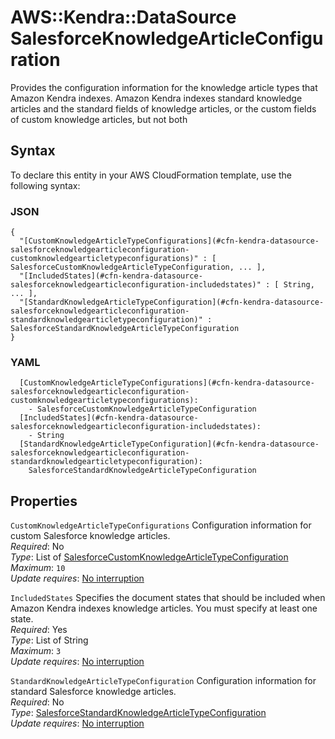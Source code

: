 # AWS::Kendra::DataSource SalesforceKnowledgeArticleConfiguration<a name="aws-properties-kendra-datasource-salesforceknowledgearticleconfiguration"></a>

Provides the configuration information for the knowledge article types that Amazon Kendra indexes\. Amazon Kendra indexes standard knowledge articles and the standard fields of knowledge articles, or the custom fields of custom knowledge articles, but not both

## Syntax<a name="aws-properties-kendra-datasource-salesforceknowledgearticleconfiguration-syntax"></a>

To declare this entity in your AWS CloudFormation template, use the following syntax:

### JSON<a name="aws-properties-kendra-datasource-salesforceknowledgearticleconfiguration-syntax.json"></a>

```
{
  "[CustomKnowledgeArticleTypeConfigurations](#cfn-kendra-datasource-salesforceknowledgearticleconfiguration-customknowledgearticletypeconfigurations)" : [ SalesforceCustomKnowledgeArticleTypeConfiguration, ... ],
  "[IncludedStates](#cfn-kendra-datasource-salesforceknowledgearticleconfiguration-includedstates)" : [ String, ... ],
  "[StandardKnowledgeArticleTypeConfiguration](#cfn-kendra-datasource-salesforceknowledgearticleconfiguration-standardknowledgearticletypeconfiguration)" : SalesforceStandardKnowledgeArticleTypeConfiguration
}
```

### YAML<a name="aws-properties-kendra-datasource-salesforceknowledgearticleconfiguration-syntax.yaml"></a>

```
  [CustomKnowledgeArticleTypeConfigurations](#cfn-kendra-datasource-salesforceknowledgearticleconfiguration-customknowledgearticletypeconfigurations):
    - SalesforceCustomKnowledgeArticleTypeConfiguration
  [IncludedStates](#cfn-kendra-datasource-salesforceknowledgearticleconfiguration-includedstates):
    - String
  [StandardKnowledgeArticleTypeConfiguration](#cfn-kendra-datasource-salesforceknowledgearticleconfiguration-standardknowledgearticletypeconfiguration):
    SalesforceStandardKnowledgeArticleTypeConfiguration
```

## Properties<a name="aws-properties-kendra-datasource-salesforceknowledgearticleconfiguration-properties"></a>

`CustomKnowledgeArticleTypeConfigurations` <a name="cfn-kendra-datasource-salesforceknowledgearticleconfiguration-customknowledgearticletypeconfigurations"></a>
Configuration information for custom Salesforce knowledge articles\.  
_Required_: No  
_Type_: List of [SalesforceCustomKnowledgeArticleTypeConfiguration](aws-properties-kendra-datasource-salesforcecustomknowledgearticletypeconfiguration.md)  
_Maximum_: `10`  
_Update requires_: [No interruption](https://docs.aws.amazon.com/AWSCloudFormation/latest/UserGuide/using-cfn-updating-stacks-update-behaviors.html#update-no-interrupt)

`IncludedStates` <a name="cfn-kendra-datasource-salesforceknowledgearticleconfiguration-includedstates"></a>
Specifies the document states that should be included when Amazon Kendra indexes knowledge articles\. You must specify at least one state\.  
_Required_: Yes  
_Type_: List of String  
_Maximum_: `3`  
_Update requires_: [No interruption](https://docs.aws.amazon.com/AWSCloudFormation/latest/UserGuide/using-cfn-updating-stacks-update-behaviors.html#update-no-interrupt)

`StandardKnowledgeArticleTypeConfiguration` <a name="cfn-kendra-datasource-salesforceknowledgearticleconfiguration-standardknowledgearticletypeconfiguration"></a>
Configuration information for standard Salesforce knowledge articles\.  
_Required_: No  
_Type_: [SalesforceStandardKnowledgeArticleTypeConfiguration](aws-properties-kendra-datasource-salesforcestandardknowledgearticletypeconfiguration.md)  
_Update requires_: [No interruption](https://docs.aws.amazon.com/AWSCloudFormation/latest/UserGuide/using-cfn-updating-stacks-update-behaviors.html#update-no-interrupt)

